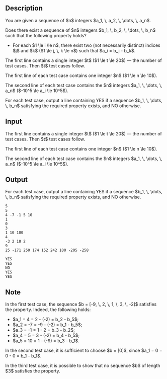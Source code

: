 ## Description

<div><p>You are given a sequence of $n$ integers $a_1, \, a_2, \, \dots, \, a_n$.</p><p>Does there exist a sequence of $n$ integers $b_1, \, b_2, \, \dots, \, b_n$ such that the following property holds?</p><ul> <li> For each $1 \le i \le n$, there exist two (not necessarily distinct) indices $j$ and $k$ ($1 \le j, \, k \le n$) such that $a_i = b_j - b_k$. </li></ul></div><div class="input-specification"><p>The first line contains a single integer $t$ ($1 \le t \le 20$) — the number of test cases. Then $t$ test cases follow.</p><p>The first line of each test case contains one integer $n$ ($1 \le n \le 10$).</p><p>The second line of each test case contains the $n$ integers $a_1, \, \dots, \, a_n$ ($-10^5 \le a_i \le 10^5$).</p></div><div class="output-specification"><p>For each test case, output a line containing <span class="tex-font-style-tt">YES</span> if a sequence $b_1, \, \dots, \, b_n$ satisfying the required property exists, and <span class="tex-font-style-tt">NO</span> otherwise.</p></div>

## Input

<p>The first line contains a single integer $t$ ($1 \le t \le 20$) — the number of test cases. Then $t$ test cases follow.</p><p>The first line of each test case contains one integer $n$ ($1 \le n \le 10$).</p><p>The second line of each test case contains the $n$ integers $a_1, \, \dots, \, a_n$ ($-10^5 \le a_i \le 10^5$).</p>

## Output

<p>For each test case, output a line containing <span class="tex-font-style-tt">YES</span> if a sequence $b_1, \, \dots, \, b_n$ satisfying the required property exists, and <span class="tex-font-style-tt">NO</span> otherwise.</p>





```input1
5
5
4 -7 -1 5 10
1
0
3
1 10 100
4
-3 2 10 2
9
25 -171 250 174 152 242 100 -205 -258
```




```output1
YES
YES
NO
YES
YES
```



## Note

<p>In the <span class="tex-font-style-bf">first test case</span>, the sequence $b = [-9, \, 2, \, 1, \, 3, \, -2]$ satisfies the property. Indeed, the following holds: </p><ul> <li> $a_1 = 4 = 2 - (-2) = b_2 - b_5$; </li><li> $a_2 = -7 = -9 - (-2) = b_1 - b_5$; </li><li> $a_3 = -1 = 1 - 2 = b_3 - b_2$; </li><li> $a_4 = 5 = 3 - (-2) = b_4 - b_5$; </li><li> $a_5 = 10 = 1 - (-9) = b_3 - b_1$. </li></ul><p>In the <span class="tex-font-style-bf">second test case</span>, it is sufficient to choose $b = [0]$, since $a_1 = 0 = 0 - 0 = b_1 - b_1$.</p><p>In the <span class="tex-font-style-bf">third test case</span>, it is possible to show that no sequence $b$ of length $3$ satisfies the property.</p>
